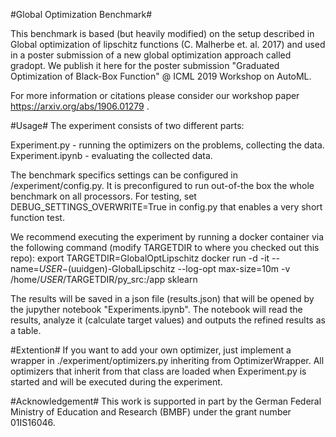 #Global Optimization Benchmark#

This benchmark is based (but heavily modified) on the setup described in Global optimization of lipschitz functions (C. Malherbe et. al. 2017) and used in a poster submission of a new global optimization approach called gradopt. We publish it here for the poster submission "Graduated Optimization of Black-Box Function" @ ICML 2019 Workshop on AutoML.

For more information or citations please consider our workshop paper https://arxiv.org/abs/1906.01279 .

#Usage#
The experiment consists of two different parts:

Experiment.py - running the optimizers on the problems, collecting the data.
Experiment.ipynb - evaluating the collected data.

The benchmark specifics settings can be configured in /experiment/config.py. It is preconfigured to run out-of-the box the whole benchmark on all processors. For testing, set DEBUG_SETTINGS_OVERWRITE=True in config.py that enables a very short function test.

We recommend executing the experiment by running a docker container via the following command (modify TARGETDIR to where you checked out this repo):
export TARGETDIR=GlobalOptLipschitz
docker run -d -it --name=$USER-$(uuidgen)-GlobalLipschitz --log-opt max-size=10m -v /home/$USER/$TARGETDIR/py_src:/app sklearn

The results will be saved in a json file (results.json) that will be opened by the jupyther notebook "Experiments.ipynb". The notebook will read the results, analyze it (calculate target values) and outputs the refined results as a table.

#Extention#
If you want to add your own optimizer, just implement a wrapper in ./experiment/optimizers.py inheriting from OptimizerWrapper. All optimizers that inherit from that class are loaded when Experiment.py is started and will be executed during the experiment.

#Acknowledgement#
This work is supported in part by the German Federal Ministry of Education and Research
(BMBF) under the grant number 01IS16046.



